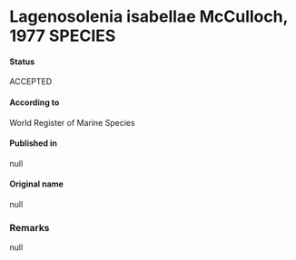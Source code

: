 Lagenosolenia isabellae McCulloch, 1977 SPECIES
=======

#### Status
ACCEPTED

#### According to
World Register of Marine Species

#### Published in
null

#### Original name
null

### Remarks
null